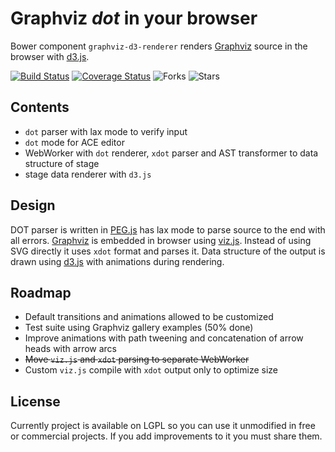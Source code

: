 Graphviz *dot* in your browser
==============================
Bower component `graphviz-d3-renderer` renders [Graphviz](http://graphviz.org) source in the browser with [d3.js](https://github.com/mbostock/d3).

[![Build Status](https://travis-ci.org/mstefaniuk/graph-viz-d3-js.svg?branch=master)](https://travis-ci.org/mstefaniuk/graph-viz-d3-js)
[![Coverage Status](https://coveralls.io/repos/mstefaniuk/graph-viz-d3-js/badge.svg?branch=master)](https://coveralls.io/r/mstefaniuk/graph-viz-d3-js?branch=master)
![Forks](https://img.shields.io/github/forks/mstefaniuk/graph-viz-d3-js.svg)
![Stars](https://img.shields.io/github/stars/mstefaniuk/graph-viz-d3-js.svg)

Contents
--------
* `dot` parser with lax mode to verify input
* `dot` mode for ACE editor
* WebWorker with `dot` renderer, `xdot` parser and AST transformer to data structure of stage
* stage data renderer with `d3.js`

Design
------
DOT parser is written in [PEG.js](https://github.com/dmajda/pegjs) has lax mode to parse source to the end with all errors. [Graphviz](http://graphviz.org) is embedded in browser using [viz.js](https://github.com/mdaines/viz.js).
Instead of using SVG directly it uses `xdot` format and parses it. Data structure of the output is drawn using
[d3.js](https://github.com/mbostock/d3) with animations during rendering.

Roadmap
-------
* Default transitions and animations allowed to be customized
* Test suite using Graphviz gallery examples (50% done)
* Improve animations with path tweening and concatenation of arrow heads with arrow arcs
* ~~Move `viz.js` and `xdot` parsing to separate WebWorker~~
* Custom `viz.js` compile with `xdot` output only to optimize size

License
-------
Currently project is available on LGPL so you can use it unmodified in free or commercial projects. If you add improvements
to it you must share them.

